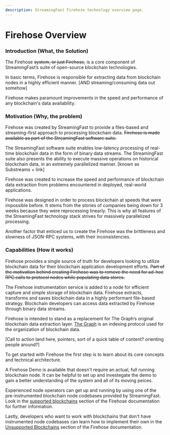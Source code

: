 ```yaml
---
description: StreamingFast Firehose technology overview page.
---
```


# Firehose Overview

### Introduction (What, the Solution)

The Firehose ~~system, or just Firehose,~~ is a core component of StreamingFast’s suite of open-source blockchain technologies.

In basic terms, Firehose is responsible for extracting data from blockchain nodes in a highly efficient manner. \[AND streaming/consuming data out somehow]

Firehose makes paramount improvements in the speed and performance of any blockchain's data availability.

### Motivation (Why, the problem)

Firehose was created by StreamingFast to provide a files-based and streaming-first approach to processing blockchain data. ~~Firehose is made available as part of the StreamingFast software suite.~~

The StreamingFast software suite enables low-latency processing of real-time blockchain data in the form of binary data streams. The StreamingFast suite also presents the ability to execute massive operations on historical blockchain data, in an extremely parallelized manner. \[known as Substreams + link]

Firehose was created to increase the speed and performance of blockchain data extraction from problems encountered in deployed, real-world applications.&#x20;

Firehose was designed in order to process blockchain at speeds that were impossible before. It stems from the stories of companies being down for 3 weeks because they were reprocessing linearly. This is why all features of the StreamingFast technology stack strives for massively parallelized processing.

Another factor that enticed us to create the Firehose was the brittleness and slowness of JSON-RPC systems, with their inconsistencies.

### Capabilities (How it works)

Firehose provides a single source of truth for developers looking to utilize blockchain data for their blockchain application development efforts. ~~Part of the motivation behind creating Firehose was to remove the need for ad-hoc RPC calls to protocol nodes while populating data stores.~~

The Firehose instrumentation service is added to a node for efficient capture and simple storage of blockchain data. Firehose extracts, transforms and saves blockchain data in a highly performant file-based strategy. Blockchain developers can access data extracted by Firehose through binary data streams.

Firehose is intended to stand as a replacement for The Graph’s original blockchain data extraction layer. [The Graph](https://thegraph.com/) is an indexing protocol used for the organization of blockchain data.

\[Call to action land here, pointers, sort of a quick table of content? orienting people around?]

To get started with Firehose the first step is to learn about its core concepts and technical architecture.&#x20;

A Firehose Demo is available that doesn't require an actual, full running blockchain node. It can be helpful to set up and investegate the demo to gain a better understanding of the system and all of its moving peices.

Experienced node operators can get up and running by using one of the pre-instrumented blockchain node codebases provided by StreamingFast. Look in the [supported blockchains](../integrate/firehose-setup.md) section of the Firehose documentation for further information.

Lastly, developers who want to work with blockchains that don't have instrumented node codebases can learn how to implement their own in the [Unsupported Blockchains](../integrate-new-chains/unsupported-blockchains.md) section of the Firehose documentation.
